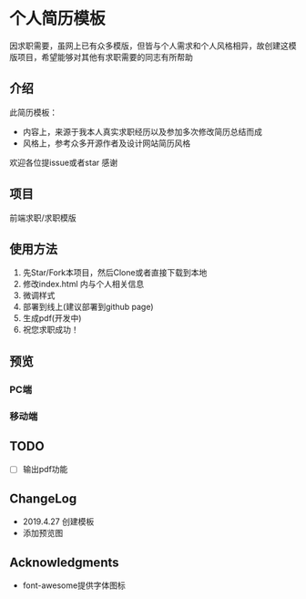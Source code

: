 # 个人简历模板

因求职需要，虽网上已有众多模版，但皆与个人需求和个人风格相异，故创建这模版项目，希望能够对其他有求职需要的同志有所帮助

## 介绍

此简历模板：

- 内容上，来源于我本人真实求职经历以及参加多次修改简历总结而成
- 风格上，参考众多开源作者及设计网站简历风格

欢迎各位提issue或者star 感谢

## 项目

前端求职/求职模版

## 使用方法

1. 先Star/Fork本项目，然后Clone或者直接下载到本地
2. 修改index.html 内与个人相关信息
3. 微调样式
5. 部署到线上(建议部署到github page)
6. 生成pdf(开发中)
7. 祝您求职成功！

## 预览

### PC端
### 移动端
## TODO
- [ ] 输出pdf功能

## ChangeLog
- 2019.4.27 创建模板
- 添加预览图

## Acknowledgments
- font-awesome提供字体图标
